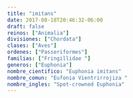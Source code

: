 ```yaml
---
title: "imitans"
date: 2017-08-18T20:46:32-06:00
draft: false
reinos: ["Animalia"]
divisiones: ["Chordata"]
clases: ["Aves"]
ordenes: ["Passeriformes"]
familias: ["Fringillidae "]
generos: ["Euphonia"]
nombre_cientifico: "Euphonia imitans"
nombre_comun: "Eufonia Vientrirrojiza "
nombre_ingles: "Spot-crowned Euphonia"
---
```


